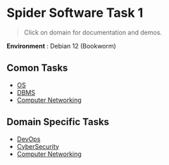 # Spider Software Task 1
> Click on domain for documentation and demos.

__Environment__ : Debian 12 (Bookworm)
## Comon Tasks
- [OS](./Common_task/OS/)
- [DBMS](./Common_task/DBMS/)
- [Computer Networking](./Common_task/Networking/README.md) 

## Domain Specific Tasks
- [DevOps](./Domain_specific/DevOps/)
- [CyberSecurity](./Domain_specific/CyberSecurity/README.md)
- [Computer Networking](./Domain_specific/Networking/README.md)
